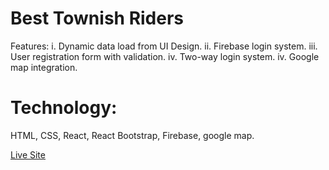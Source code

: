 # Best Townish Riders

Features:
i. Dynamic data load from UI Design.
ii. Firebase login system.
iii. User registration form with validation.
iv. Two-way login system.
iv. Google map integration.

# Technology:
HTML, CSS, React, React Bootstrap, Firebase, google map.


<a href="https://best-townish-riders.netlify.app/">Live Site</a>

